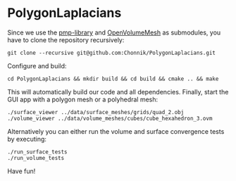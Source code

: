 # PolygonLaplacians

Since we use the [pmp-library](http://www.pmp-library.org/) and [OpenVolumeMesh](https://www.graphics.rwth-aachen.de/software/openvolumemesh/) as submodules, you have to clone the repository recursively:

    git clone --recursive git@github.com:Chonnik/PolygonLaplacians.git

Configure and build:

    cd PolygonLaplacians && mkdir build && cd build && cmake .. && make

This will automatically build our code and all dependencies. Finally, start the GUI app with a polygon mesh or a polyhedral mesh:

    ./surface_viewer ../data/surface_meshes/grids/quad_2.obj
    ./volume_viewer ../data/volume_meshes/cubes/cube_hexahedron_3.ovm 

Alternatively you can either run the volume and surface convergence tests by executing:

    ./run_surface_tests
    ./run_volume_tests

Have fun!
